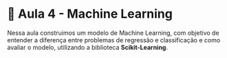 # 📌 Aula 4 - Machine Learning
Nessa aula construimos um modelo de Machine Learning, com objetivo de entender a diferença entre problemas de regressão e classificação e como avaliar o modelo, utilizando a biblioteca <b>Scikit-Learning</b>.